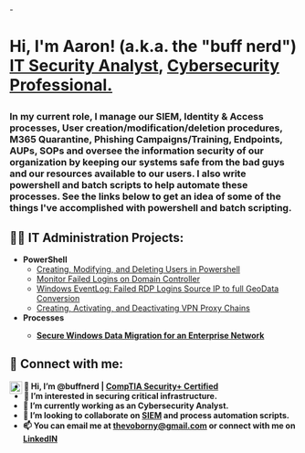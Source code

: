 -<h1>Hi, I'm Aaron! (a.k.a. the "buff nerd") <br/><a href="https://github.com/buffnerd">IT Security Analyst</a>, <a href="https://www.linkedin.com/in/thevoborny/">Cybersecurity Professional.</a> 
<h3>In my current role, I manage our SIEM, Identity & Access processes, User creation/modification/deletion procedures, M365 Quarantine, Phishing Campaigns/Training, Endpoints, AUPs, SOPs and oversee the information security of our organization  by keeping our systems safe from the bad guys and our resources available to our users.  I also write powershell and batch scripts to help automate these processes. See the links below to get an idea of some of the things I've accomplished with powershell and batch scripting.<h3>  
  
<h2>👨‍💻 IT Administration Projects:</h2>

- <b>PowerShell</b>
  - [Creating, Modifying, and Deleting Users in Powershell](https://www.github.com/buffnerd/Basic-Powershell-Administration)
  - [Monitor Failed Logins on Domain Controller](https://github.com/buffnerd/Monitor-Failed-Logins/tree/main)
  - [Windows EventLog: Failed RDP Logins Source IP to full GeoData Conversion](https://github.com/buffnerd/Sentinel-Lab)
  - [Creating, Activating, and Deactivating VPN Proxy Chains](https://github.com/buffnerd/VPN-Proxy-Chains-In-Powershell)
- <b>Processes<b>
  - [Secure Windows Data Migration for an Enterprise Network](https://github.com/buffnerd/Secure-Windows-Data-Migration)

<h2> 🤳 Connect with me:</h2>

[<img align="left" alt="AaronVoborny | LinkedIn" width="22px" src="https://cdn.jsdelivr.net/npm/simple-icons@v3/icons/linkedin.svg" />][linkedin]

[linkedin]: https://linkedin.com/in/thevoborny



- 👋 Hi, I’m @buffnerd | [CompTIA Security+ Certified](https://www.credly.com/badges/287f1533-fd4f-4b6b-b51e-f8ea0120fe39)
- 👀     I’m interested in securing critical infrastructure. 
- 🌱     I’m currently working as an Cybersecurity Analyst.
- 💞️     I’m looking to collaborate on [SIEM](https://www.gartner.com/reviews/market/security-information-event-management) and process automation scripts.
- 📫     You can email me at thevoborny@gmail.com or connect with me on [LinkedIN](https://linkedin.com/in/thevoborny)

<!---
buffnerd/buffnerd is a ✨ special ✨ repository because its `README.md` (this file) appears on your GitHub profile.
You can click the Preview link to take a look at your changes.
--->
